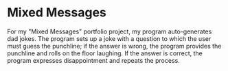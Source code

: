 # Mixed Messages

For my "Mixed Messages" portfolio project, my program auto-generates dad jokes. The program sets up a joke with a question to which the user must guess the punchline; if the answer is wrong, the program provides the punchline and rolls on the floor laughing. If the answer is correct, the program expresses disappointment and repeats the process.
